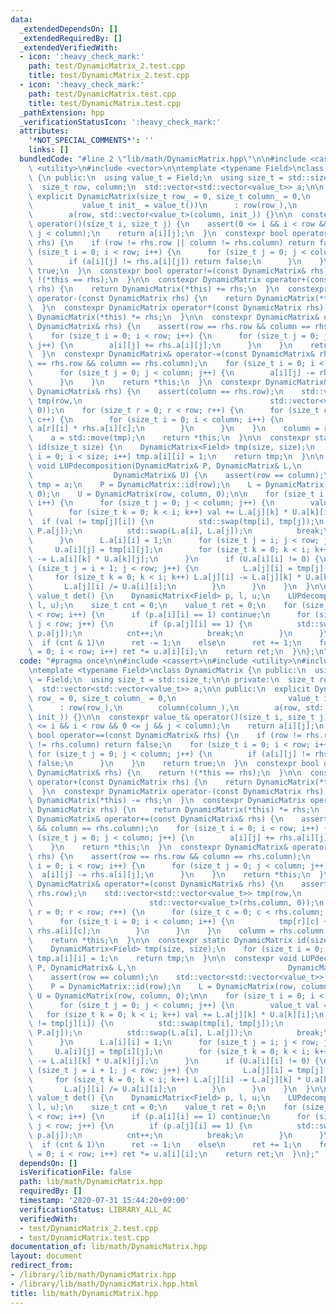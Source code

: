 ```yaml
---
data:
  _extendedDependsOn: []
  _extendedRequiredBy: []
  _extendedVerifiedWith:
  - icon: ':heavy_check_mark:'
    path: test/DynamicMatrix_2.test.cpp
    title: test/DynamicMatrix_2.test.cpp
  - icon: ':heavy_check_mark:'
    path: test/DynamicMatrix.test.cpp
    title: test/DynamicMatrix.test.cpp
  _pathExtension: hpp
  _verificationStatusIcon: ':heavy_check_mark:'
  attributes:
    '*NOT_SPECIAL_COMMENTS*': ''
    links: []
  bundledCode: "#line 2 \"lib/math/DynamicMatrix.hpp\"\n\n#include <cassert>\n#include\
    \ <utility>\n#include <vector>\n\ntemplate <typename Field>\nclass DynamicMatrix\
    \ {\n public:\n  using value_t = Field;\n  using size_t = std::size_t;\n\n private:\n\
    \  size_t row, column;\n  std::vector<std::vector<value_t>> a;\n\n public:\n \
    \ explicit DynamicMatrix(size_t row_ = 0, size_t column_ = 0,\n              \
    \           value_t init_ = value_t())\n      : row(row_),\n        column(column_),\n\
    \        a(row, std::vector<value_t>(column, init_)) {}\n\n  constexpr value_t&\
    \ operator()(size_t i, size_t j) {\n    assert(0 <= i && i < row && 0 <= j &&\
    \ j < column);\n    return a[i][j];\n  }\n  constexpr bool operator==(const DynamicMatrix&\
    \ rhs) {\n    if (row != rhs.row || column != rhs.column) return false;\n    for\
    \ (size_t i = 0; i < row; i++) {\n      for (size_t j = 0; j < column; j++) {\n\
    \        if (a[i][j] != rhs.a[i][j]) return false;\n      }\n    }\n    return\
    \ true;\n  }\n  constexpr bool operator!=(const DynamicMatrix& rhs) {\n    return\
    \ !(*this == rhs);\n  }\n\n  constexpr DynamicMatrix operator+(const DynamicMatrix\
    \ rhs) {\n    return DynamicMatrix(*this) += rhs;\n  }\n  constexpr DynamicMatrix\
    \ operator-(const DynamicMatrix rhs) {\n    return DynamicMatrix(*this) -= rhs;\n\
    \  }\n  constexpr DynamicMatrix operator*(const DynamicMatrix rhs) {\n    return\
    \ DynamicMatrix(*this) *= rhs;\n  }\n\n  constexpr DynamicMatrix& operator+=(const\
    \ DynamicMatrix& rhs) {\n    assert(row == rhs.row && column == rhs.column);\n\
    \    for (size_t i = 0; i < row; i++) {\n      for (size_t j = 0; j < column;\
    \ j++) {\n        a[i][j] += rhs.a[i][j];\n      }\n    }\n    return *this;\n\
    \  }\n  constexpr DynamicMatrix& operator-=(const DynamicMatrix& rhs) {\n    assert(row\
    \ == rhs.row && column == rhs.column);\n    for (size_t i = 0; i < row; i++) {\n\
    \      for (size_t j = 0; j < column; j++) {\n        a[i][j] -= rhs.a[i][j];\n\
    \      }\n    }\n    return *this;\n  }\n  constexpr DynamicMatrix& operator*=(const\
    \ DynamicMatrix& rhs) {\n    assert(column == rhs.row);\n    std::vector<std::vector<value_t>>\
    \ tmp(row,\n                                          std::vector<value_t>(rhs.column,\
    \ 0));\n    for (size_t r = 0; r < row; r++) {\n      for (size_t c = 0; c < rhs.column;\
    \ c++) {\n        for (size_t i = 0; i < column; i++) {\n          tmp[r][c] +=\
    \ a[r][i] * rhs.a[i][c];\n        }\n      }\n    }\n    column = rhs.column;\n\
    \    a = std::move(tmp);\n    return *this;\n  }\n\n  constexpr static DynamicMatrix\
    \ id(size_t size) {\n    DynamicMatrix<Field> tmp(size, size);\n    for (size_t\
    \ i = 0; i < size; i++) tmp.a[i][i] = 1;\n    return tmp;\n  }\n\n  constexpr\
    \ void LUPdecomposition(DynamicMatrix& P, DynamicMatrix& L,\n                \
    \                  DynamicMatrix& U) {\n    assert(row == column);\n    std::vector<std::vector<value_t>>\
    \ tmp = a;\n    P = DynamicMatrix::id(row);\n    L = DynamicMatrix(row, column,\
    \ 0);\n    U = DynamicMatrix(row, column, 0);\n\n    for (size_t i = 0; i < row;\
    \ i++) {\n      for (size_t j = 0; j < column; j++) {\n        value_t val = 0;\n\
    \        for (size_t k = 0; k < i; k++) val += L.a[j][k] * U.a[k][i];\n      \
    \  if (val != tmp[j][i]) {\n          std::swap(tmp[i], tmp[j]);\n          std::swap(P.a[i],\
    \ P.a[j]);\n          std::swap(L.a[i], L.a[j]);\n          break;\n        }\n\
    \      }\n      L.a[i][i] = 1;\n      for (size_t j = i; j < row; j++) {\n   \
    \     U.a[i][j] = tmp[i][j];\n        for (size_t k = 0; k < i; k++) U.a[i][j]\
    \ -= L.a[i][k] * U.a[k][j];\n      }\n      if (U.a[i][i] != 0) {\n        for\
    \ (size_t j = i + 1; j < row; j++) {\n          L.a[j][i] = tmp[j][i];\n     \
    \     for (size_t k = 0; k < i; k++) L.a[j][i] -= L.a[j][k] * U.a[k][i];\n   \
    \       L.a[j][i] /= U.a[i][i];\n        }\n      }\n    }\n  }\n\n  constexpr\
    \ value_t det() {\n    DynamicMatrix<Field> p, l, u;\n    LUPdecomposition(p,\
    \ l, u);\n    size_t cnt = 0;\n    value_t ret = 0;\n    for (size_t i = 0; i\
    \ < row; i++) {\n      if (p.a[i][i] == 1) continue;\n      for (size_t j = 1;\
    \ j < row; j++) {\n        if (p.a[j][i] == 1) {\n          std::swap(p.a[i],\
    \ p.a[j]);\n          cnt++;\n          break;\n        }\n      }\n    }\n  \
    \  if (cnt & 1)\n      ret -= 1;\n    else\n      ret += 1;\n    for (size_t i\
    \ = 0; i < row; i++) ret *= u.a[i][i];\n    return ret;\n  }\n};\n"
  code: "#pragma once\n\n#include <cassert>\n#include <utility>\n#include <vector>\n\
    \ntemplate <typename Field>\nclass DynamicMatrix {\n public:\n  using value_t\
    \ = Field;\n  using size_t = std::size_t;\n\n private:\n  size_t row, column;\n\
    \  std::vector<std::vector<value_t>> a;\n\n public:\n  explicit DynamicMatrix(size_t\
    \ row_ = 0, size_t column_ = 0,\n                         value_t init_ = value_t())\n\
    \      : row(row_),\n        column(column_),\n        a(row, std::vector<value_t>(column,\
    \ init_)) {}\n\n  constexpr value_t& operator()(size_t i, size_t j) {\n    assert(0\
    \ <= i && i < row && 0 <= j && j < column);\n    return a[i][j];\n  }\n  constexpr\
    \ bool operator==(const DynamicMatrix& rhs) {\n    if (row != rhs.row || column\
    \ != rhs.column) return false;\n    for (size_t i = 0; i < row; i++) {\n     \
    \ for (size_t j = 0; j < column; j++) {\n        if (a[i][j] != rhs.a[i][j]) return\
    \ false;\n      }\n    }\n    return true;\n  }\n  constexpr bool operator!=(const\
    \ DynamicMatrix& rhs) {\n    return !(*this == rhs);\n  }\n\n  constexpr DynamicMatrix\
    \ operator+(const DynamicMatrix rhs) {\n    return DynamicMatrix(*this) += rhs;\n\
    \  }\n  constexpr DynamicMatrix operator-(const DynamicMatrix rhs) {\n    return\
    \ DynamicMatrix(*this) -= rhs;\n  }\n  constexpr DynamicMatrix operator*(const\
    \ DynamicMatrix rhs) {\n    return DynamicMatrix(*this) *= rhs;\n  }\n\n  constexpr\
    \ DynamicMatrix& operator+=(const DynamicMatrix& rhs) {\n    assert(row == rhs.row\
    \ && column == rhs.column);\n    for (size_t i = 0; i < row; i++) {\n      for\
    \ (size_t j = 0; j < column; j++) {\n        a[i][j] += rhs.a[i][j];\n      }\n\
    \    }\n    return *this;\n  }\n  constexpr DynamicMatrix& operator-=(const DynamicMatrix&\
    \ rhs) {\n    assert(row == rhs.row && column == rhs.column);\n    for (size_t\
    \ i = 0; i < row; i++) {\n      for (size_t j = 0; j < column; j++) {\n      \
    \  a[i][j] -= rhs.a[i][j];\n      }\n    }\n    return *this;\n  }\n  constexpr\
    \ DynamicMatrix& operator*=(const DynamicMatrix& rhs) {\n    assert(column ==\
    \ rhs.row);\n    std::vector<std::vector<value_t>> tmp(row,\n                \
    \                          std::vector<value_t>(rhs.column, 0));\n    for (size_t\
    \ r = 0; r < row; r++) {\n      for (size_t c = 0; c < rhs.column; c++) {\n  \
    \      for (size_t i = 0; i < column; i++) {\n          tmp[r][c] += a[r][i] *\
    \ rhs.a[i][c];\n        }\n      }\n    }\n    column = rhs.column;\n    a = std::move(tmp);\n\
    \    return *this;\n  }\n\n  constexpr static DynamicMatrix id(size_t size) {\n\
    \    DynamicMatrix<Field> tmp(size, size);\n    for (size_t i = 0; i < size; i++)\
    \ tmp.a[i][i] = 1;\n    return tmp;\n  }\n\n  constexpr void LUPdecomposition(DynamicMatrix&\
    \ P, DynamicMatrix& L,\n                                  DynamicMatrix& U) {\n\
    \    assert(row == column);\n    std::vector<std::vector<value_t>> tmp = a;\n\
    \    P = DynamicMatrix::id(row);\n    L = DynamicMatrix(row, column, 0);\n   \
    \ U = DynamicMatrix(row, column, 0);\n\n    for (size_t i = 0; i < row; i++) {\n\
    \      for (size_t j = 0; j < column; j++) {\n        value_t val = 0;\n     \
    \   for (size_t k = 0; k < i; k++) val += L.a[j][k] * U.a[k][i];\n        if (val\
    \ != tmp[j][i]) {\n          std::swap(tmp[i], tmp[j]);\n          std::swap(P.a[i],\
    \ P.a[j]);\n          std::swap(L.a[i], L.a[j]);\n          break;\n        }\n\
    \      }\n      L.a[i][i] = 1;\n      for (size_t j = i; j < row; j++) {\n   \
    \     U.a[i][j] = tmp[i][j];\n        for (size_t k = 0; k < i; k++) U.a[i][j]\
    \ -= L.a[i][k] * U.a[k][j];\n      }\n      if (U.a[i][i] != 0) {\n        for\
    \ (size_t j = i + 1; j < row; j++) {\n          L.a[j][i] = tmp[j][i];\n     \
    \     for (size_t k = 0; k < i; k++) L.a[j][i] -= L.a[j][k] * U.a[k][i];\n   \
    \       L.a[j][i] /= U.a[i][i];\n        }\n      }\n    }\n  }\n\n  constexpr\
    \ value_t det() {\n    DynamicMatrix<Field> p, l, u;\n    LUPdecomposition(p,\
    \ l, u);\n    size_t cnt = 0;\n    value_t ret = 0;\n    for (size_t i = 0; i\
    \ < row; i++) {\n      if (p.a[i][i] == 1) continue;\n      for (size_t j = 1;\
    \ j < row; j++) {\n        if (p.a[j][i] == 1) {\n          std::swap(p.a[i],\
    \ p.a[j]);\n          cnt++;\n          break;\n        }\n      }\n    }\n  \
    \  if (cnt & 1)\n      ret -= 1;\n    else\n      ret += 1;\n    for (size_t i\
    \ = 0; i < row; i++) ret *= u.a[i][i];\n    return ret;\n  }\n};"
  dependsOn: []
  isVerificationFile: false
  path: lib/math/DynamicMatrix.hpp
  requiredBy: []
  timestamp: '2020-07-31 15:44:20+09:00'
  verificationStatus: LIBRARY_ALL_AC
  verifiedWith:
  - test/DynamicMatrix_2.test.cpp
  - test/DynamicMatrix.test.cpp
documentation_of: lib/math/DynamicMatrix.hpp
layout: document
redirect_from:
- /library/lib/math/DynamicMatrix.hpp
- /library/lib/math/DynamicMatrix.hpp.html
title: lib/math/DynamicMatrix.hpp
---
```

